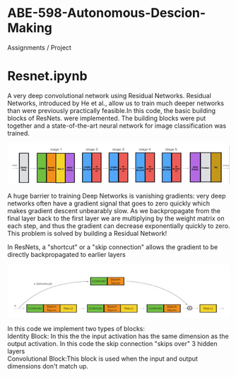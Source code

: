 # ABE-598-Autonomous-Descion-Making
Assignments / Project

# Resnet.ipynb

A very deep convolutional network using Residual Networks.  Residual Networks, introduced by He et al., allow us to train much deeper networks than were previously practically feasible.In this code, the basic building blocks of ResNets. were implemented. The building blocks were put together and a state-of-the-art neural network for image classification was trained.

![](Folder/img3.JPG)

A huge barrier to training Deep Networks is vanishing gradients: very deep networks often have a gradient signal that goes to zero quickly which makes gradient descent unbearably slow. As we backpropagate from the final layer back to the first layer we are multiplying by the weight matrix on each step, and thus the gradient can decrease exponentially quickly to zero. This problem is solved by building a Residual Network!

In ResNets, a "shortcut" or a "skip connection" allows the gradient to be directly backpropagated to earlier layers

![](Folder/img2.JPG)

In this code we implement two types of blocks:<br/> 
Identity Block: In this the the input activation has the same dimension as the output activation. In this code the skip connection "skips over" 3 hidden layers<br/>
Convolutional Block:This block is used when the input and output dimensions don't match up. 
